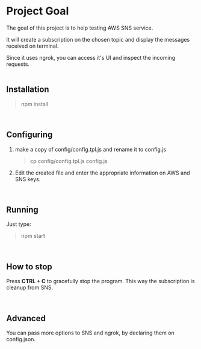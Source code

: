 # Project Goal

The goal of this project is to help testing AWS SNS service.

It will create a subscription on the chosen topic and display the messages received on terminal.

Since it uses ngrok, you can access it's UI and inspect the incoming requests.
<br/><br/>

## Installation

> npm install

<br/>

## Configuring

1. make a copy of config/config.tpl.js and rename it to config.js

   > cp config/config.tpl.js config.js

2. Edit the created file and enter the appropriate information on AWS and SNS keys.

<br/>

## Running

Just type:

> npm start

<br>

## How to stop

Press **CTRL + C** to gracefully stop the program. This way the subscription is cleanup from SNS.

<br/>

## Advanced

You can pass more options to SNS and ngrok, by declaring them on config.json.
